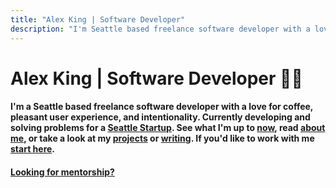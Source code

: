 ```yaml
---
title: "Alex King | Software Developer"
description: "I'm Seattle based freelance software developer with a love for coffee, pleasant user experience, and intentionality."
---
```


# **Alex King** | Software Developer 👨‍💻

#### I'm a Seattle based freelance software developer with a love for coffee, pleasant user experience, and intentionality. Currently developing and solving problems for a <a href="https://brainsquall.co" target="_blank" rel="noopener noreferrer">Seattle Startup</a>. See what I'm up to [now](/now), read [about me](/about), or take a look at my [projects](/projects) or [writing](/writing). If you'd like to work with me [start here](/about).

#### [Looking for mentorship?](/contact)

